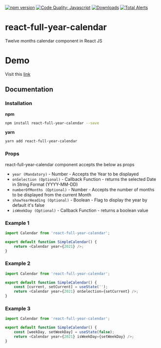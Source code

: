 [![npm version](https://badge.fury.io/js/react-full-year-calendar.svg)](https://badge.fury.io/js/react-full-year-calendar)
[![Code Quality: Javascript](https://img.shields.io/lgtm/grade/javascript/g/jayeshkattar/react-full-year-calendar.svg?logo=lgtm&logoWidth=18)](https://lgtm.com/projects/g/jayeshkattar/react-full-year-calendar/context:javascript)
[![Downloads](https://img.shields.io/npm/dm/react-full-year-calendar.svg)](https://npmjs.org/package/react-full-year-calendar)
[![Total Alerts](https://img.shields.io/lgtm/alerts/g/jayeshkattar/react-full-year-calendar.svg?logo=lgtm&logoWidth=18)](https://lgtm.com/projects/g/jayeshkattar/react-full-year-calendar/alerts)

# react-full-year-calendar

Twelve months calendar component in React JS

# Demo

Visit this [link](https://react-full-year-calendar.vercel.app/)

## Documentation

### Installation

**npm**

```bash
npm install react-full-year-calendar --save
```

**yarn**

```bash
yarn add react-full-year-calendar
```

### Props

react-full-year-calendar component accepts the below as props

-   `year (Mandatory)` - Number - Accepts the Year to be displayed
-   `onSelection (Optional)` - Callback Function - returns the selected Date in String Format (YYYY-MM-DD)
-   `numberOfMonths (Optional)` - Number - Accepts the number of months to be displayed from the current Month
-   `showYearHeading (Optional)` - Boolean - Flag to display the year by default it's false
-   `isWeekDay (Optional)` - Callback Function - returns a boolean value

### Example 1

```js
import Calendar from 'react-full-year-calendar';

export default function SimpleCalendar() {
	return <Calendar year={2021} />;
}
```

### Example 2

```js
import Calendar from 'react-full-year-calendar';

export default function SimpleCalendar() {
	const [current, setCurrent] = useState('');
	return <Calendar year={2021} onSelection={setCurrent} />;
}
```

### Example 3

```js
import Calendar from 'react-full-year-calendar';

export default function SimpleCalendar() {
	const [weekDay, setWeekDay] = useState(false);
	return <Calendar year={2021} isWeekDay={setWeekDay} />;
}
```
